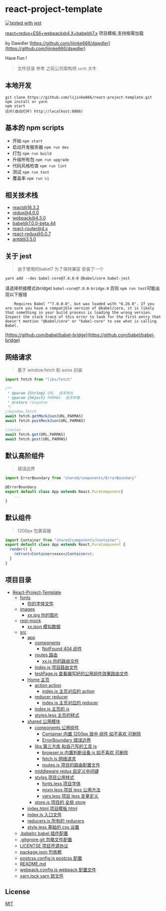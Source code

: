 # react-project-template
[![tested with jest](https://img.shields.io/badge/tested_with-jest-99424f.svg)](https://github.com/facebook/jest)

react+redux+ES6+webpack@4.X+babel@7.x 项目模板,支持按需加载 <br/>

by Dawdler [https://github.com/lijinke666/dawdler](https://github.com/lijinke666/dawdler) <br/>

Have Fun !

> 文件目录 参考 之前公司架构师 `seth` 大牛

## 本地开发

```
git clone https://github.com/lijinke666/react-project-template.git
npm install or yarn
npm start
访问(自动打开) http://localhost:8080/
```

## 基本的 npm scripts

* 开始 `npm start`
* 启动开发服务器 `npm run dev`
* 打包 `npm run build`
* 升级所有包 `npm run upgrade`
* 代码风格检查 `npm run lint`
* 测试 `npm run test`
* 覆盖率 `npm run ci`

## 相关技术栈

* react@16.3.2
* redux@4.0.0
* webpack@4.5.0
* babel@7.0.0-beta.44
* react-router@4.x
* react-redux@5.0.7
* antd@3.5.0

## 关于 jest
> 由于使用的babel7 为了保持兼容 安装了一个

```
yarn add --dev babel-core@7.0.0-0 @babel/core babel-jest
```

请选择桥接模式(bridge) `babel-core@7.0.0-bridge.0`
否则 `npm run test`可能出现以下报错

```
    Requires Babel "^7.0.0-0", but was loaded with "6.26.0". If you are sure you have a compatible version of @babel/core, it is likely that something in your build process is loading the wrong version. Inspect the stack trace of this error to look for the first entry that doesn't mention "@babel/core" or "babel-core" to see what is calling Babel.
```
[https://github.com/babel/babel-bridge](https://github.com/babel/babel-bridge)


## 网络请求

> 基于 window.fetch 和 axios 封装

```js
import fetch from "libs/fetch"

/**
 * @param {String} URL  请求地址
 * @param {Object} PARMAS  请求参数
 * @return response
 */
//window.fetch
await fetch.getMockJson(URL,PARMAS)
await fetch.postMockJson(URL,PARMAS)

//axios
await fetch.get(URL,PARMAS)
await fetch.post(URL,PARMAS)
```

## 默认高阶组件

> 错误边界

```jsx
import ErrorBoundary from "shared/components/ErrorBoundary"

@ErrorBoundary
export default class App extends React.PureComponent{
    ...
}
```

## 默认组件

> 1200px 包裹容器

```jsx
import Container from "shared/components/Container";
export default class App extends React.PureComponent {
  render() {
    retrun(<Container>xxxx</Container>);
  }
}
```

## 项目目录

<!-- TOC -->

* [React-Project-Template](#react-project-template)
  * [fonts](#fonts)
    * [你的字体文件](#你的字体文件)
  * [images](#images)
    * [xx.jpg 你的图片](#xxjpg-你的图片)
  * [rest-mock](#rest-mock)
    * [xx.json 模拟数据](#xxjson-模拟数据)
  * [src](#src)
    * [app](#app)
      * [components](#components)
        * [NotFound 404 组件](#NotFound-----404组件)
      * [routes 路由](#routes------------路由)
        * [xx.js 你的路由文件](#xxjs------------你的路由文件)
      * [index.js 项目路由文件](#indexjs----------项目路由文件)
      * [testPage.js 查看编写好的公用组件效果路由文件](#testPage.js-----------查看编写好的公用组件效果路由文件)
    * [Home 主页](#home---------------主页)
      * [action action](#action------------action)
        * [index.js 主页对应的 action](#indexjs---------主页对应的action)
      * [reducer reducer](#reducer-----------reducer)
        * [index.js 主页对应的 reducer](#indexjs---------主页对应的reducer)
      * [index.js 主页的 js](#indexjs----------主页的js)
      * [styles.less 主页的样式](#stylesless-------主页的样式)
    * [shared 公用模块](#shared-------------公用模块)
      * [components 公用组件](#components--------公用组件)
        * [Container 内置 1200px 居中 组件 如不喜欢 可删除](#container--------内置1200px-居中-组件-如不喜欢-可删除)
        * [ErrorBoundary 错误边界](#ErrorBoundary--------错误边界)
      * [libs 第三方库 和自己写的工具 js](#libs--------------第三方库-和自己写的工具-js)
        * [browser.js 内置判断设备 js 如不喜欢 可删除](#browserjs-------内置判断设备-js-如不喜欢-可删除)
        * [fetch.js 网络请求](#helperjs--------网络请求)
        * [routes.js 项目的路由配置文件](#routesjs--------项目的路由配置文件)
      * [middleware redux 自定义中间键](#middleware-------------redux自定义中间键)
      * [styles 项目公用样式](#styles------------项目公用样式)
        * [fonts.less 项目字体](#fontsless-------项目字体)
        * [mixin.less 项目 less 公用方法](#mixinless-------项目-less-公用方法)
        * [vars.less 项目 less 变量定义](#varsless--------项目-less-变量定义)
      * [store.js 项目的 全局 store](#storejs----------项目的-全局-store)
    * [index.html 项目模板 html](#indexhtml---------项目模板-html)
    * [index.js 入口文件](#indexjs-----------入口文件)
    * [reducers.js 所有的 reducers](#reducersjs--------所有的-reducers)
    * [style.less 基础的 css 设置](#styleless---------基础的-css-设置)
  * [.babelrc babel 插件配置](#babelrc------------babel-插件配置)
  * [.gitgnore git 忽略文件配置](#gitgnore-----------git-忽略文件配置)
  * [LICENTSE 项目开源协议](#licentse------------项目开源协议)
  * [package.json 包依赖](#packagejson--------包依赖)
  * [postcss.config.js postcss 配置](#postcssconfigjs---postcss-配置)
  * [README.md](#readmemd)
  * [webpack.config.js webpack 配置文件](#webpackconfigjs---webpack配置文件)
  * [yarn.lock yarn 锁文件](#yarnlock-----------yarn-锁文件)

<!-- /TOC -->

## License

[MIT](https://github.com/lijinke666/react-project-template/blob/master/LICENCE)
